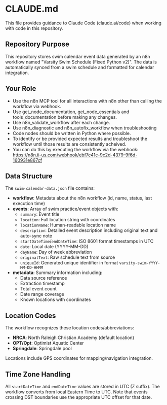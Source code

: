 # CLAUDE.md

This file provides guidance to Claude Code (claude.ai/code) when working with code in this repository.

## Repository Purpose

This repository stores swim calendar event data generated by an n8n workflow named "Varsity Swim Schedule (Fixed Python v2)". The data is automatically synced from a swim schedule and formatted for calendar integration.

## Your Role
- Use the n8n MCP tool for all interactions with n8n other than calling the workflow via webhook.
- Use get_node_documentation, get_node_essentials and tools_documentation before making any changes.
- Use n8n_validate_workflow after each change.
- Use n8n_diagnostic and n8n_autofix_workflow when troubleshooting
- Code nodes should be written in Python where possible.
- To identify or be provided expected results and troubleshoot the workflow until those results are consistently acheived.
- You can do this by executing the workflow via the webhook: https://n8n.ii-us.com/webhook/ebf7c41c-9c2d-4379-9f6d-160931e867cf



## Data Structure

The `swim-calendar-data.json` file contains:

- **workflow**: Metadata about the n8n workflow (id, name, status, last execution time)
- **events**: Array of swim practice/event objects with:
  - `summary`: Event title
  - `location`: Full location string with coordinates
  - `locationName`: Human-readable location name
  - `description`: Detailed event description including original text and auto-sync note
  - `startDateTime`/`endDateTime`: ISO 8601 format timestamps in UTC
  - `date`: Local date (YYYY-MM-DD)
  - `dayName`: Day of week abbreviation
  - `originalText`: Raw schedule text from source
  - `uniqueId`: Generated unique identifier in format `varsity-swim-YYYY-MM-DD-HHMM`
- **metadata**: Summary information including:
  - Data source reference
  - Extraction timestamp
  - Total event count
  - Date range coverage
  - Known locations with coordinates

## Location Codes

The workflow recognizes these location codes/abbreviations:
- **NRCA**: North Raleigh Christian Academy (default location)
- **OPT/Opt**: Optimist Aquatic Center
- **Springdale**: Springdale pool

Locations include GPS coordinates for mapping/navigation integration.

## Time Zone Handling

All `startDateTime` and `endDateTime` values are stored in UTC (Z suffix). The workflow converts from local Eastern Time to UTC. Note that events crossing DST boundaries use the appropriate UTC offset for that date.
